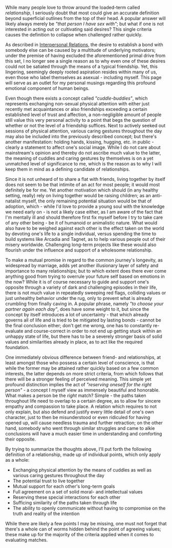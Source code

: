 While many people love to throw around the loaded-term called *relationship*, I seriously doubt that most could give an accurate definition beyond superficial outlines from the top of their head. A popular answer will likely always merely be *"that person I have sex with"*; but what if one is not interested in acting out or cultivating said desires? This single criteria causes the definition to collapse when challenged rather quickly.

As described in [Interpersonal Relations](philosophy/interpersonal-relations), the desire to establish a bond with somebody else can be caused by a multitude of underlying motivators; under the premise of having excluded the aforementioned primal drive from this set, I no longer see a single reason as to why even one of these desires could not be satiated through the means of a typical friendship. Yet, this lingering, seemingly deeply rooted aspiration resides within many of us, even those who label themselves as asexual - including myself. This page will serve as an outlet for my personal musings regarding this profound emotional component of human beings.

Even though there exists a concept called *"cuddle-buddies"*, which represents exchanging non-sexual physical attention with either just recently met acquaintances or also friendships exceeding a certain established level of trust and affection, a non-negligible amount of people still value this very personal activity to a point that begs the question of whether or not the level of a friendship suffices. Next to actively seeked out sessions of physical attention, various caring gestures throughout the day may also be included into the previously described concept; but there's another manifestation: holding hands, kissing, hugging, etc. in public - clearly a statement to affect one's social image. While I do not care about mainstream's opinion and thereby do not ascribe much value to the latter, the meaning of cuddles and caring gestures by themselves is on a yet unmatched level of significance to me, which is the reason as to why I will keep them in mind as a defining candidate of relationships.

Since it is not unheard of to share a flat with friends, living together by itself does not seem to be that intimite of an act for most people; it would most definitely be for me. Yet another motivation which should (in any healthy setting, really) rely on living together would be raising children; as an anti-natalist myself, the only remaining potential situation would be that of adoption, which - while I'd love to provide a young soul with the knowledge we need early on - is not a likely case either, as I am aware of the fact that I'm mentally ill and should therefore first fix myself before I try to take care of any other being - be it of humanoid or animalistic nature. What would also have to be weighed against each other is the effect taken on the world by devoting one's life to a single individual, versus spending the time to build systems like Arcadia and Tagnet, as to help various people out of their misery worldwide. Challenging long-term projects like these would also flourish under the influence and support of a wholesome relationship.

To make a mutual promise in regard to the common journey's longevity, as widespread by marriage, adds yet another illusionary layer of safety and importance to many relationships; but to which extent does there ever come anything good from trying to overrule your future self based on emotions in the now? While it is of course necessary to guide and support one's opposite through a variety of dark and challenging episodes in their life, there is not much value in repeatedly sweeping red flags, colliding values or just unhealthy behavior under the rug, only to prevent what is already crumbling from finally caving in. A popular phrase, namely *"to choose your partner again each day"*, does have some weight to it, but since the concept by itself introduces a lot of uncertainty - that which already governs all of life and is tried to be mitigated by lasting bonds - cannot be the final conclusion either; don't get me wrong, one has to constantly re-evaluate and course-correct in order to not end up getting stuck within an unhappy state of life, but there has to be a severely stronger basis of solid values and similarities already in place, as to act like the required foundation.

One immediately obvious difference between friend- and relationships, at least amongst those who possess a certain level of conscience, is that while the former may be attained rather quickly based on a few common interests, the latter depends on more strict criteria, from which follows that there will be a stronger feeling of perceived meaning. This simple yet profound distinction implies the act of *"reserving oneself for the right person"* - a concept I myself view as immensely beautiful and honorable. What makes a person be the *right* match? Simple - the paths taken throughout life need to overlap to a certain degree, as to allow for sincere empathy and compassion to take place. A relation which requires to not only explain, but also defend and justify every little detail of one's own character, just to then be misunderstood or even ridiculed for having opened up, will cause needless trauma and further retraction; on the other hand, somebody who went through similar struggles and came to alkie conclusions will have a much easier time in understanding and comforting their opposite.

By trying to summarize the thoughts above, I'll put forth the following definition of a relationship, made up of individual points, which only apply as a whole:

- Exchanging physical attention by the means of cuddles as well as various caring gestures throughout the day
- The potential trust to live together
- Mutual support for each other's long-term goals
- Full agreement on a set of solid moral- and intellectual values
- Reserving these special interactions for each other
- Sufficing similarity of the paths taken through life
- The ability to openly communicate without having to compromise on the truth and reality of the intention

While there are likely a few points I may be missing, one must not forget that there's a whole can of worms hidden behind the point of agreeing values; these make up for the majority of the criteria applied when it comes to evaluating matches.